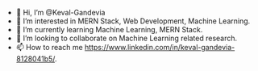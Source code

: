 - 👋 Hi, I’m @Keval-Gandevia
- 👀 I’m interested in MERN Stack, Web Development, Machine Learning.
- 🌱 I’m currently learning Machine Learning, MERN Stack.
- 💞️ I’m looking to collaborate on Machine Learning related research.
- 📫 How to reach me https://www.linkedin.com/in/keval-gandevia-8128041b5/.

<!---
Keval-Gandevia/Keval-Gandevia is a ✨ special ✨ repository because its `README.md` (this file) appears on your GitHub profile.
You can click the Preview link to take a look at your changes.
--->
